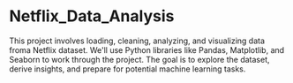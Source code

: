# Netflix_Data_Analysis
This project involves loading, cleaning, analyzing, and visualizing data froma  Netflix dataset. We'll use Python libraries like Pandas, Matplotlib, and Seaborn  to work through the project. The goal is to explore the dataset, derive insights,  and prepare for potential machine learning tasks.
